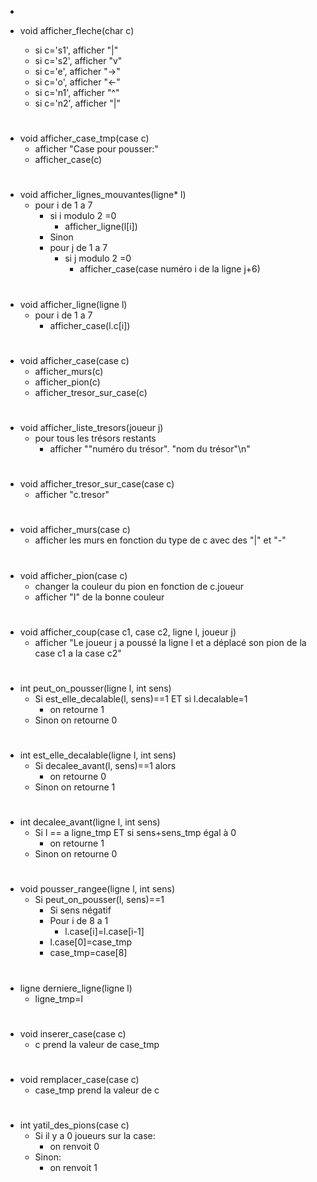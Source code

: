 * 

* void afficher_fleche(char c)
    * si c='s1', afficher "|"
    * si c='s2', afficher "v"
    * si c='e', afficher "->"
    * si c='o', afficher "<-"
    * si c='n1', afficher "^"
    * si c='n2', afficher "|"
#

* void afficher_case_tmp(case c)
    * afficher "Case pour pousser:"
    * afficher_case(c)
#

* void afficher_lignes_mouvantes(ligne* l)
    * pour i de 1 a 7
        + si i modulo 2 =0
            * afficher_ligne(l[i])
        + Sinon
        + pour j de 1 a 7
            * si j modulo 2 =0
                * afficher_case(case numéro i de la ligne j+6)
#

* void afficher_ligne(ligne l)
    * pour i de 1 a 7
        + afficher_case(l.c[i])
#

* void afficher_case(case c)
    * afficher_murs(c)
    * afficher_pion(c)
    * afficher_tresor_sur_case(c)
#

* void afficher_liste_tresors(joueur j)
    * pour tous les trésors restants
        + afficher ""numéro du trésor". "nom du trésor"\n"
#

* void afficher_tresor_sur_case(case c)
    * afficher "c.tresor" 
#

* void afficher_murs(case c)
    * afficher les murs en fonction du type de c avec des "|" et "-"
#

* void afficher_pion(case c)
    * changer la couleur du pion en fonction de c.joueur
    * afficher "I" de la bonne couleur
#

* void afficher_coup(case c1, case c2, ligne l, joueur j)
    * afficher "Le joueur j a poussé la ligne l et a déplacé son pion de la case c1 a la case c2"
#

* int peut_on_pousser(ligne l, int sens)
    * Si est_elle_decalable(l, sens)==1 ET si l.decalable=1
        + on retourne 1
    * Sinon on retourne 0
#

* int est_elle_decalable(ligne l, int sens)
    * Si decalee_avant(l, sens)==1 alors
       + on retourne 0
    * Sinon on retourne 1
#

* int decalee_avant(ligne l, int sens)
    * Si l == a ligne_tmp ET si sens+sens_tmp égal à 0
         + on retourne 1
    * Sinon on retourne 0
#

* void pousser_rangee(ligne l, int sens)
    * Si peut_on_pousser(l, sens)==1
        + Si sens négatif
        + Pour i de 8 a 1
            * l.case[i]=l.case[i-1]
        + l.case[0]=case_tmp
        + case_tmp=case[8]
#

* ligne derniere_ligne(ligne l)
    * ligne_tmp=l
#

* void inserer_case(case c)
    * c prend la valeur de case_tmp
#

* void remplacer_case(case c)
    * case_tmp prend la valeur de c
#

* int yatil_des_pions(case c)
    * Si il y a 0 joueurs sur la case:
        + on renvoit 0
    * Sinon:
        + on renvoit 1
#
